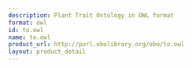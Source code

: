 ```yaml
---
description: Plant Trait Ontology in OWL format
format: owl
id: to.owl
name: to.owl
product_url: http://purl.obolibrary.org/obo/to.owl
layout: product_detail
---
```

